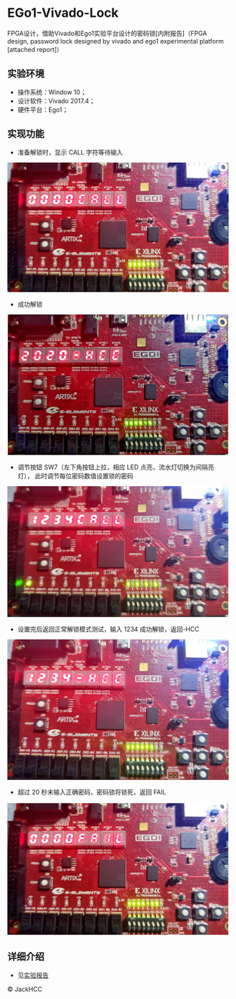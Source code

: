 # EGo1-Vivado-Lock
FPGA设计，借助Vivado和Ego1实验平台设计的密码锁[内附报告]（FPGA design, password lock designed by vivado and ego1 experimental platform [attached report]）

## 实验环境  

- 操作系统：Window 10；  
- 设计软件：Vivado 2017.4；  
- 硬件平台：Ego1； 

## 实现功能

- 准备解锁时，显示 CALL 字符等待输入

![](./images/Call.png)

- 成功解锁

![](./images/Unlock.png)

- 调节按钮 SW7（左下角按钮上拉，相应 LED 点亮，流水灯切换为间隔亮灯）， 此时调节每位密码数值设置锁的密码

![](./images/Change.png)

- 设置完后返回正常解锁模式测试，输入 1234 成功解锁，返回-HCC

![](./images/ChangeDone.png)

- 超过 20 秒未输入正确密码，密码锁将锁死，返回 FAIL

![](./images/Fail.png)

## 详细介绍

- 见[实验报告](./移动通信网络实验报告.pdf)

© JackHCC



